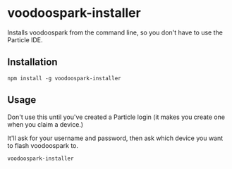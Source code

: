 # voodoospark-installer

Installs voodoospark from the command line, so you don't have to use the Particle IDE.

## Installation

`npm install -g voodoospark-installer`

## Usage

Don't use this until you've created a Particle login (it makes you create one when you claim a device.)

It'll ask for your username and password, then ask which device you want to flash voodoospark to.

`voodoospark-installer`